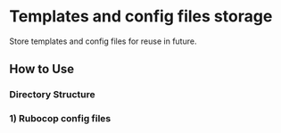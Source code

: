 # Templates and config files storage

Store templates and config files for reuse in future.

## How to Use

### Directory Structure

### 1) Rubocop config files

